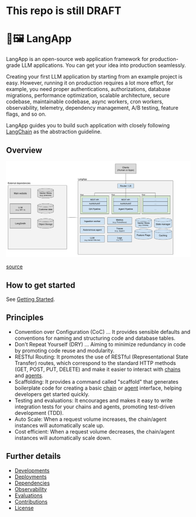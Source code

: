 # This repo is still DRAFT

# 🦜️🖼️ LangApp

LangApp is an open-source web application framework for production-grade LLM applications.
You can get your idea into production seamlessly.

Creating your first LLM application by starting from an example project is easy.
However, running it on production requires a lot more effort,
for example, you need proper authentications, authorizations, database migrations,
performance optimization, scalable architecture, secure codebase,
maintainable codebase, async workers, cron workers, observability, telemetry,
dependency management, A/B testing, feature flags, and so on.

LangApp guides you to build such application with closely following [LangChain](https://github.com/langchain-ai/langchain) as the abstraction guideline.

## Overview

![langapp](docs/img/LangApp.png)

[source](https://docs.google.com/drawings/d/1ushZBAtNDY6EvABnaeKfAA0WWrCmXl_qMfTjGusjS3k/edit?usp=sharing)

## How to get started

See [Getting Started](docs/getting_started.md).

## Principles

- Convention over Configuration (CoC) ... It provides sensible defaults and conventions for naming and structuring code and database tables.
- Don't Repeat Yourself (DRY) ... Aiming to minimize redundancy in code by promoting code reuse and modularity.
- RESTful Routing: It promotes the use of RESTful (Representational State Transfer) routes, which correspond to the standard HTTP methods (GET, POST, PUT, DELETE) and make it easier to interact with [chains](https://docs.langchain.com/docs/components/chains/) and [agents](https://docs.langchain.com/docs/components/agents/).
- Scaffolding: It provides a command called "scaffold" that generates boilerplate code for creating a basic [chain](https://docs.langchain.com/docs/components/agents/) or [agent](https://docs.langchain.com/docs/components/agents/) interface, helping developers get started quickly.
- Testing and evaluations: It encourages and makes it easy to write integration tests for your chains and agents, promoting test-driven development (TDD).
- Auto Scale: When a request volume increases, the chain/agent instances will automatically scale up.
- Cost efficient: When a request volume decreases, the chain/agent instances will automatically scale down.

## Further details

- [Developments](docs/developments.md)
- [Deployments](docs/deployments.md)
- [Dependencies](docs/dependencies.md)
- [Observability](docs/observability.md)
- [Evaluations](docs/evaluations.md)
- [Contributions](docs/contributing.md)
- [License](LICENSE)
